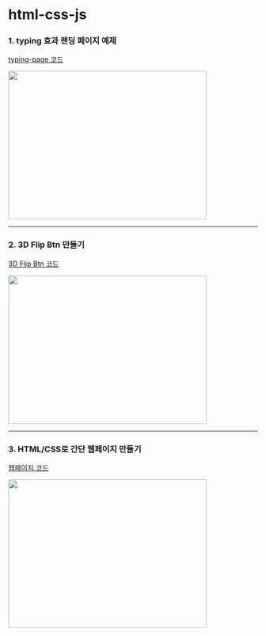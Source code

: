 # html-css-js

### 1. typing 효과 랜딩 페이지 예제

[typing-page 코드](https://codepen.io/seojoon/pen/bGQrwwR)

<img src="https://github.com/SeojoonH/html-css-js/assets/119559363/8e75c386-4bc8-4845-bd95-2ccfcdeb8d8d)https://github.com/SeojoonH/html-css-js/assets/119559363/8e75c386-4bc8-4845-bd95-2ccfcdeb8d8d" width="400" height="300"/>

---

### 2. 3D Flip Btn 만들기

[3D Flip Btn 코드](https://codepen.io/seojoon/pen/XWyajoL)

<img src="https://postfiles.pstatic.net/MjAyMzA3MDVfMTM5/MDAxNjg4NTM4MTg2ODAy.5iMPilBSHalZo_slJo_if9aP2LIdvUquDfPZw27B0i0g.kzDG-h9iQSvlt51VY2UXGxDTtn0_S-LyRjqb6BJgI8wg.PNG.seojoonspick/%EC%8A%A4%ED%81%AC%EB%A6%B0%EC%83%B7_2023-07-05_%EC%98%A4%ED%9B%84_3.21.41.png?type=w966" width="400" height="300"/>

---

### 3. HTML/CSS로 간단 웹페이지 만들기

[웹페이지 코드](https://codepen.io/seojoon/pen/VwVzPNJ)

<img src="https://postfiles.pstatic.net/MjAyMzA3MDVfMTA5/MDAxNjg4NTQ2Mjk3ODU0.SHf2Ahd8kQoc3GTWnCFprscLDtzAXaTqC5aU6-DnyXkg._85LVuUP4o7twO4Z_-lHTwZUB0LSk865vL7sRsdZIX0g.PNG.seojoonspick/%EC%8A%A4%ED%81%AC%EB%A6%B0%EC%83%B7_2023-07-05_%EC%98%A4%ED%9B%84_5.37.31.png?type=w966" width="400" height="300"/>
